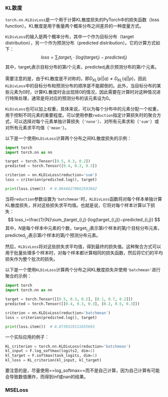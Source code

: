 ### KL散度

`torch.nn.KLDivLoss`是一个用于计算KL散度损失的PyTorch中的损失函数（loss function）。KL散度是用于衡量两个概率分布之间差异的一种度量方式。

`KLDivLoss`的输入是两个概率分布，其中一个作为目标分布（target distribution），另一个作为预测分布（predicted distribution）。它的计算方式如下：
$$
loss=\sum_i target_i⋅(log⁡(target_i)−predicted_i)
$$
其中，$\text{target}_i$表示目标分布的第$i$个元素，$\text{predicted}_i$表示预测分布的第$i$个元素。

需要注意的是，由于KL散度是不对称的，即$D_{KL}(p||q) \neq D_{KL}(q||p)$，因此`KLDivLoss`中的目标分布和预测分布的顺序是不能颠倒的。此外，当目标分布的某些元素为0时，计算KL散度时会出现除0的情况，因此需要在计算时对这种情况进行特殊处理，通常是将对应的预测分布的该元素设为0。

`KLDivLoss`也可以加上权重，具体来说，可以为每个分布中的元素分配一个权重，用于控制不同元素的重要程度。可以使用参数`reduction`指定计算损失时的聚合方式，可以选择对每个元素单独计算损失（`'none'`）、对所有元素求和（`'sum'`）或对所有元素求平均值（`'mean'`）。

以下是一个使用`KLDivLoss`计算两个分布之间KL散度损失的示例：
```python
import torch
import torch.nn as nn

target = torch.Tensor([0.5, 0.3, 0.2])
predicted = torch.Tensor([0.4, 0.3, 0.3])

criterion = nn.KLDivLoss(reduction='sum')
loss = criterion(predicted.log(), target)

print(loss.item())  # 0.06446270662593842
```

当将`reduction`参数设置为`'batchmean'`时，`KLDivLoss`函数将对每个样本单独计算KL散度损失，并对这些损失求平均值。也就是说，它将对每个样本计算以下损失：
$$
loss_i​=\frac{1}{N}​\sum_j ​target_{i,j​}⋅(log(target_{i,j}​)−predicted_{i,j}​)
$$
其中，$N$是每个样本中元素的个数，$\text{target}_{i,j}$表示第$i$个样本的第$j$个目标分布元素，$\text{predicted}_{i,j}$表示第$i$个样本的第$j$个预测分布元素。

然后，`KLDivLoss`将对这些损失求平均值，得到最终的损失值。这种聚合方式可以用于批量处理多个样本时，对每个样本都计算相同的损失函数，然后将它们的平均损失作为整个批次的损失。

以下是一个使用`KLDivLoss`计算两个分布之间KL散度损失并使用`'batchmean'`进行聚合的示例：
```python
import torch
import torch.nn as nn

target = torch.Tensor([[0.5, 0.3, 0.2], [0.1, 0.7, 0.2]])
predicted = torch.Tensor([[0.4, 0.3, 0.3], [0.2, 0.5, 0.3]])

criterion = nn.KLDivLoss(reduction='batchmean')
loss = criterion(predicted.log(), target)

print(loss.item())  # 0.0739529131655693
```


一个实际应用的例子：
```python
KL_criterion = torch.nn.KLDivLoss(reduction='batchmean')
kl_input = F.log_softmax(logits2, dim=1)
kl_target = F.softmax(task_logits, dim=1)
kl_loss = KL_criterion(kl_input, kl_target)
```
要注意的是，尽量使用==log_softmax==而不是自己计算，因为自己计算有可能会导致数值爆炸，而得到inf或nan的结果。


### MSELoss

